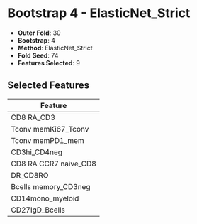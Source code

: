 # Bootstrap 4 - ElasticNet_Strict

- **Outer Fold**: 30
- **Bootstrap**: 4
- **Method**: ElasticNet_Strict
- **Fold Seed**: 74
- **Features Selected**: 9

## Selected Features

| Feature |
|---------|
| CD8 RA_CD3 |
| Tconv memKi67_Tconv |
| Tconv memPD1_mem |
| CD3hi_CD4neg |
| CD8 RA CCR7 naive_CD8 |
| DR_CD8RO |
| Bcells memory_CD3neg |
| CD14mono_myeloid |
| CD27IgD_Bcells |
